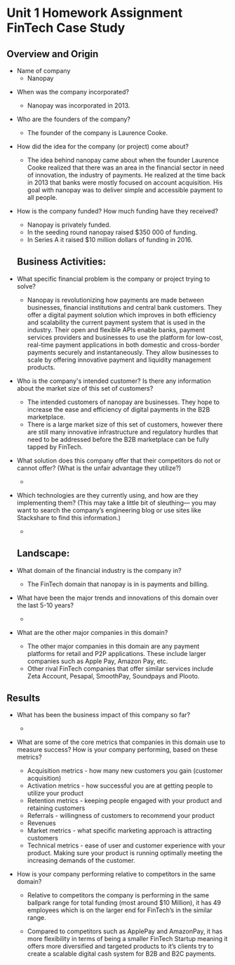 # Unit 1 Homework Assignment FinTech Case Study

## Overview and Origin

- Name of company
  - Nanopay

* When was the company incorporated?

  - Nanopay was incorporated in 2013.

* Who are the founders of the company?

  - The founder of the company is Laurence Cooke.

* How did the idea for the company (or project) come about?

  - The idea behind nanopay came about when the founder Laurence Cooke realized that there was an area in the financial sector in need of innovation, the industry of payments. He realized at the time back in 2013 that banks were mostly focused on account acquisition. His goal with nanopay was to deliver simple and accessible payment to all people.

* How is the company funded? How much funding have they received?

  - Nanopay is privately funded.

  * In the seeding round nanopay raised $350 000 of funding.
  * In Series A it raised $10 million dollars of funding in 2016.

  ## Business Activities:

* What specific financial problem is the company or project trying to solve?

  - Nanopay is revolutionizing how payments are made between businesses, financial institutions and central bank customers. They offer a digital payment solution which improves in both efficiency and scalability the current payment system that is used in the industry. Their open and flexible APIs enable banks, payment services providers and businesses to use the platform for low-cost, real-time payment applications in both domestic and cross-border payments securely and instantaneously. They allow businesses to scale by offering innovative payment and liquidity management products.

* Who is the company's intended customer? Is there any information about the market size of this set of customers?

  - The intended customers of nanopay are businesses. They hope to increase the ease and efficiency of digital payments in the B2B marketplace.

  * There is a large market size of this set of customers, however there are still many innovative infrastructure and regulatory hurdles that need to be addressed before the B2B marketplace can be fully tapped by FinTech.

* What solution does this company offer that their competitors do not or cannot offer? (What is the unfair advantage they utilize?)

  -

* Which technologies are they currently using, and how are they implementing them? (This may take a little bit of sleuthing–– you may want to search the company’s engineering blog or use sites like Stackshare to find this information.)

  -

  ## Landscape:

* What domain of the financial industry is the company in?

  - The FinTech domain that nanopay is in is payments and billing.

* What have been the major trends and innovations of this domain over the last 5-10 years?

  -

* What are the other major companies in this domain?
  - The other major companies in this domain are any payment platforms for retail and P2P applications. These include larger companies such as Apple Pay, Amazon Pay, etc.
  - Other rival FinTech companies that offer similar services include Zeta Account, Pesapal, SmoothPay, Soundpays and Plooto.

## Results

- What has been the business impact of this company so far?

  -

- What are some of the core metrics that companies in this domain use to measure success? How is your company performing, based on these metrics?

  - Acquisition metrics - how many new customers you gain (customer acquisition)
  - Activation metrics - how successful you are at getting people to utilize your product
  - Retention metrics - keeping people engaged with your product and retaining customers
  - Referrals - willingness of customers to recommend your product
  - Revenues
  - Market metrics - what specific marketing approach is attracting customers
  - Technical metrics - ease of user and customer experience with your product. Making sure your product is running optimally meeting the increasing demands of the customer.

- How is your company performing relative to competitors in the same domain?

  - Relative to competitors the company is performing in the same ballpark range for total funding (most around $10 Million), it has 49 employees which is on the larger end for FinTech’s in the similar range.

  - Compared to competitors such as ApplePay and AmazonPay, it has more flexibility in terms of being a smaller FinTech Startup meaning it offers more diversified and targeted products to it’s clients try to create a scalable digital cash system for B2B and B2C payments.
